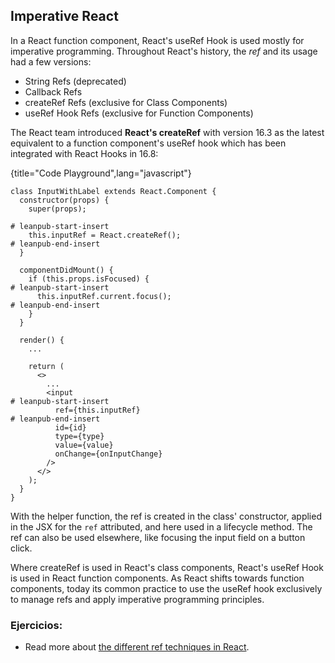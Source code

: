 ## Imperative React

In a React function component, React's useRef Hook is used mostly for imperative programming. Throughout React's history, the *ref* and its usage had a few versions:

* String Refs (deprecated)
* Callback Refs
* createRef Refs (exclusive for Class Components)
* useRef Hook Refs (exclusive for Function Components)

The React team introduced **React's createRef** with version 16.3 as the latest equivalent to a function component's useRef hook which has been integrated with React Hooks in 16.8:

{title="Code Playground",lang="javascript"}
~~~~~~~
class InputWithLabel extends React.Component {
  constructor(props) {
    super(props);

# leanpub-start-insert
    this.inputRef = React.createRef();
# leanpub-end-insert
  }

  componentDidMount() {
    if (this.props.isFocused) {
# leanpub-start-insert
      this.inputRef.current.focus();
# leanpub-end-insert
    }
  }

  render() {
    ...

    return (
      <>
        ...
        <input
# leanpub-start-insert
          ref={this.inputRef}
# leanpub-end-insert
          id={id}
          type={type}
          value={value}
          onChange={onInputChange}
        />
      </>
    );
  }
}
~~~~~~~

With the helper function, the ref is created in the class' constructor, applied in the JSX for the `ref` attributed, and here used in a lifecycle method. The ref can also be used elsewhere, like focusing the input field on a button click.

Where createRef is used in React's class components, React's useRef Hook is used in React function components. As React shifts towards function components, today its common practice to use the useRef hook exclusively to manage refs and apply imperative programming principles.

### Ejercicios:

* Read more about [the different ref techniques in React](https://reactjs.org/docs/refs-and-the-dom.html).
